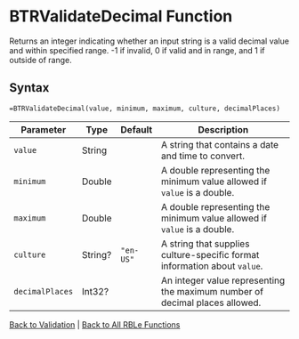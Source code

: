 # BTRValidateDecimal Function

Returns an integer indicating whether an input string is a valid decimal value and within specified range. -1 if invalid, 0 if valid and in range, and 1 if outside of range.

## Syntax

```excel
=BTRValidateDecimal(value, minimum, maximum, culture, decimalPlaces)
```

Parameter | Type | Default | Description
---|---|---|---
`value` | String |  | A string that contains a date and time to convert.
`minimum` | Double |  | A double representing the minimum value allowed if `value` is a double.
`maximum` | Double |  | A double representing the minimum value allowed if `value` is a double.
`culture` | String? | `"en-US"` | A string that supplies culture-specific format information about `value`.
`decimalPlaces` | Int32? |  | An integer value representing the maximum number of decimal places allowed.

[Back to Validation](Readme.md) | [Back to All RBLe Functions](/RBLe/RBLe.md#function-documentation)